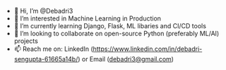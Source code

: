 - 👋 Hi, I’m @Debadri3
- 👀 I’m interested in Machine Learning in Production
- 🌱 I’m currently learning Django, Flask, ML libaries and CI/CD tools
- 💞️ I’m looking to collaborate on open-source Python (preferably ML/AI) projects
- 📫 Reach me on: LinkedIn (https://www.linkedin.com/in/debadri-sengupta-61665a14b/) or Email (debadri3@gmail.com) 

<!---
Debadri3/Debadri3 is a ✨ special ✨ repository because its `README.md` (this file) appears on your GitHub profile.
You can click the Preview link to take a look at your changes.
--->

